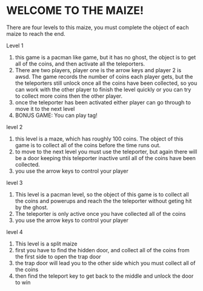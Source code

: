 # WELCOME TO THE MAIZE!

There are four levels to this maize, you must complete the object of each maize to reach the end.

Level 1
1. this game is a pacman like game, but it has no ghost, the object is to get all of the coins, and then 
   activate all the teleporters.  
2. There are two players, player one is the arrow keys and player 2 is awsd.  The game records the number of coins
   each player gets, but the the teleporters still unlock once all the coins have been collected, so you can work 
   with the other player to finish the level quickly or you can try to collect more coins then the other player.
3. once the teleporter has been activated either player can go through to move it to the next level
4. BONUS GAME:  You can play tag!

level 2
1. this level is a maze, which has roughly 100 coins. The object of this game is to collect all of the coins before
   the time runs out.
2. to move to the next level you must use the teleporter, but again there will be a door keeping this teleporter
   inactive until all of the coins have been collected.
3. you use the arrow keys to control your player

level 3
1. This level is a pacman level, so the object of this game is to collect all the coins and powerups and reach the
   the teleporter without geting hit by the ghost.
2. The teleporter is only active once you have collected all of the coins
3. you use the arrow keys to control your player


level 4
1. This level is a split maize
2. first you have to find the hidden door, and collect all of the coins from the first side to open the trap door
3. the trap door will lead you to the other side which you must collect all of the coins
4. then find the teleport key to get back to the middle and unlock the door to win


